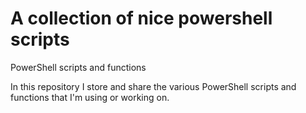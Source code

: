 # A collection of nice powershell scripts

PowerShell scripts and functions

In this repository I store and share the various PowerShell scripts and functions that I'm using or working on.
